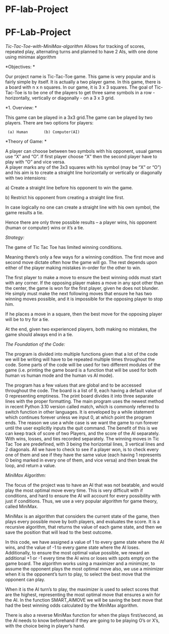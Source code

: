 # PF-lab-Project

# PF-Lab-Project
*Tic-Tac-Toe-with-MiniMax-algorithm*
Allows for tracking of scores, repeated play, alternating turns and planned to have 2 AIs, with one done using minimax algorithm

*Objectives: *
 
Our project name is Tic-Tac-Toe game. This game is very popular and is fairly simple by itself. It is actually a two player game. In this game, there is a board with n x n squares. In our game, it is 3 x 3 squares. The goal of Tic-Tac-Toe is to be one of the players to get three same symbols in a row - horizontally, vertically or diagonally - on a 3 x 3 grid. 
 
*1.	Overview: *
 
This game can be played in a 3x3 grid.The game can be played by two players. There are two options for players: 
 
  	 (a) Human       (b) Computer(AI)  
 

*Theory of Game: *

A player can choose between two symbols with his opponent, usual games use “X” and “O”. If first player choose “X” then the second player have to play with “O” and vice versa.  
A player marks any of the 3x3 squares with his symbol (may be “X” or “O”) and his aim is to create a straight line horizontally or vertically or diagonally with two intensions: 

a)	Create a straight line before his opponent to win the game. 

b)	Restrict his opponent from creating a straight line first. 

In case logically no one can create a straight line with his own symbol, the game results a tie. 

Hence there are only three possible results – a player wins, his opponent (human or computer) wins or it’s a tie. 

*Strategy:*

The game of Tic Tac Toe has limited winning conditions.

Meaning there’s only a few ways for a winning condition. The first move and second move dictate often how the game will go. The rest depends upon either of the player making mistakes in-order for the other to win.

The first player to make a move to ensure the best winning odds must start with any corner. If the opposing player makes a move in any spot other than the center, the game is won for the first player, given he does not blunder. He simply must make the next following moves that ensure he has two winning moves possible, and it is impossible for the opposing player to stop him.

If he places a move in a square, then the best move for the opposing player will be to try for a tie.

At the end, given two experienced players, both making no mistakes, the game should always end in a tie.

*The Foundation of the Code:*

The program is divided into multiple functions given that a lot of the code we will be writing will have to be repeated multiple times throughout the code. Some parts of the code will be used for two different modules of the game (i.e. printing the game board is a function that will be used for both human vs human mode and the human vs AI mode).

The program has a few values that are global and to be accessed throughout the code. The board is a list of 9, each having a default value of 0 representing emptiness. The print board divides it into three separate lines with the proper formatting.
The main program uses the newest method in recent Python 3.10 version called match, which is commonly referred to switch function in other languages. It is enveloped by a while statement which continues forever unless we input 0, at which point the program ends.
The reason we use a while case is we want the game to run forever until the user explicitly inputs the quit command. The benefit of this is we can keep track of score of two Players, and the score of the AI separately. With wins, losses, and ties recorded separately.
The winning moves in Tic Tac Toe are predefined, with 3 being the horizontal lines, 3 vertical lines and 2 diagonals. All we have to check to see if a player won, is to check every one of them and see if they have the same value (each having 1 represents O being marked in every one of them, and vice versa) and then break the loop, and return a value.

*MiniMax Algorithm:*

The focus of the project was to have an AI that was not beatable, and would play the most optimal move every time. This is very difficult with if conditions, and hard to ensure the AI will account for every possibility with just if conditions. Thus, we use a very popular algorithm for game theory, called MiniMax.

MiniMax is an algorithm that considers the current state of the game, then plays every possible move by both players, and evaluates the score. It is a recursive algorithm, that returns the value of each game state, and then we save the position that will lead to the best outcome.

In this code, we have assigned a value of 1 to every game state where the AI wins, and the value of -1 to every game state where the AI loses. Additionally, to ensure the most optimal value possible, we reward an additional +1 or -1 every time the AI wins or loses with spots empty on the game board.
The algorithm works using a maximizer and a minimizer, to assume the opponent plays the most optimal move also, we use a minimizer when it is the opponent’s turn to play, to select the best move that the opponent can play.

When it is the AI turn’s to play, the maximizer is used to select scores that are the highest, representing the most optimal move that ensures a win for the AI.
In the function SMART_AIMOVE we will be saving the best move that had the best winning odds calculated by the MiniMax algorithm.

There is also a reverse MiniMax function for when the plays first/second, as the AI needs to know beforehand if they are going to be playing O’s or X’s, with the choice being in player’s hand.

